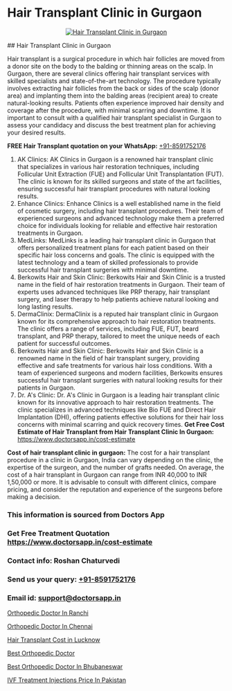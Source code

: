 # Hair Transplant Clinic in Gurgaon

<p align="center">
  <a href="https://doctorsapp.co.in/uploads/treatment_image/Finding%20the%20best%20hair%20clinic.jpg">
    <img src="https://doctorsapp.co.in/treatment/hair-transplant" alt="Hair Transplant Clinic in Gurgaon">
  </a>
</p>
## Hair Transplant Clinic in Gurgaon

Hair transplant is a surgical procedure in which hair follicles are moved from a donor site on the body to the balding or thinning areas on the scalp. In Gurgaon, there are several clinics offering hair transplant services with skilled specialists and state-of-the-art technology. The procedure typically involves extracting hair follicles from the back or sides of the scalp (donor area) and implanting them into the balding areas (recipient area) to create natural-looking results. Patients often experience improved hair density and coverage after the procedure, with minimal scarring and downtime. It is important to consult with a qualified hair transplant specialist in Gurgaon to assess your candidacy and discuss the best treatment plan for achieving your desired results.

**FREE Hair Transplant quotation on your WhatsApp:**  [+91-8591752176](https://api.whatsapp.com/send?phone=8591752176)

1) AK Clinics: AK Clinics in Gurgaon is a renowned hair transplant clinic that specializes in various hair restoration techniques, including Follicular Unit Extraction (FUE) and Follicular Unit Transplantation (FUT). The clinic is known for its skilled surgeons and state of the art facilities, ensuring successful hair transplant procedures with natural looking results.
2) Enhance Clinics: Enhance Clinics is a well established name in the field of cosmetic surgery, including hair transplant procedures. Their team of experienced surgeons and advanced technology make them a preferred choice for individuals looking for reliable and effective hair restoration treatments in Gurgaon.
3) MedLinks: MedLinks is a leading hair transplant clinic in Gurgaon that offers personalized treatment plans for each patient based on their specific hair loss concerns and goals. The clinic is equipped with the latest technology and a team of skilled professionals to provide successful hair transplant surgeries with minimal downtime.
4) Berkowits Hair and Skin Clinic: Berkowits Hair and Skin Clinic is a trusted name in the field of hair restoration treatments in Gurgaon. Their team of experts uses advanced techniques like PRP therapy, hair transplant surgery, and laser therapy to help patients achieve natural looking and long lasting results.
5) DermaClinix: DermaClinix is a reputed hair transplant clinic in Gurgaon known for its comprehensive approach to hair restoration treatments. The clinic offers a range of services, including FUE, FUT, beard transplant, and PRP therapy, tailored to meet the unique needs of each patient for successful outcomes.
6) Berkowits Hair and Skin Clinic: Berkowits Hair and Skin Clinic is a renowned name in the field of hair transplant surgery, providing effective and safe treatments for various hair loss conditions. With a team of experienced surgeons and modern facilities, Berkowits ensures successful hair transplant surgeries with natural looking results for their patients in Gurgaon.
7) Dr. A's Clinic: Dr. A's Clinic in Gurgaon is a leading hair transplant clinic known for its innovative approach to hair restoration treatments. The clinic specializes in advanced techniques like Bio FUE and Direct Hair Implantation (DHI), offering patients effective solutions for their hair loss concerns with minimal scarring and quick recovery times.
**Get Free Cost Estimate of Hair Transplant from Hair Transplant Clinic In Gurgaon:** https://www.doctorsapp.in/cost-estimate

**Cost of hair transplant clinic in gurgaon:**
The cost for a hair transplant procedure in a clinic in Gurgaon, India can vary depending on the clinic, the expertise of the surgeon, and the number of grafts needed. On average, the cost of a hair transplant in Gurgaon can range from INR 40,000 to INR 1,50,000 or more. It is advisable to consult with different clinics, compare pricing, and consider the reputation and experience of the surgeons before making a decision.

### This information is sourced from Doctors App 
### Get Free Treatment Quotation https://www.doctorsapp.in/cost-estimate
### Contact info: Roshan Chaturvedi 
### Send us your query: [+91-8591752176](https://api.whatsapp.com/send?phone=8591752176) 
### Email id: support@doctorsapp.in

[Orthopedic Doctor In Ranchi](https://www.linkedin.com/pulse/orthopedic-doctor-ranchi-doctorsapp-khulna-ga69e?trackingId=v5P4mtlFklB1Pj2Q9mxt0g%3D%3D&lipi=urn%3Ali%3Apage%3Ad_flagship3_company_admin%3BEfzsr1%2BmQ6eR1XkJR7MU1A%3D%3D)

[Orthopedic Doctor In Chennai](https://www.linkedin.com/pulse/orthopedic-doctor-chennai-doctorsapp-dhaka-2g6xe?trackingId=bjQm2%2FzpItxWxJQ6FU3rng%3D%3D&lipi=urn%3Ali%3Apage%3Ad_flagship3_company_admin%3Bo%2BosOGJBSO63YocmsfjAZA%3D%3D)

[Hair Transplant Cost in Lucknow](https://medium.com/@devenderrathi97/hair-transplant-cost-in-lucknow-01bac6776a0b)

[Best Orthopedic Doctor](https://medium.com/@anupkakkar5/best-orthopedic-doctor-37180e76d700)

[Best Orthopedic Doctor In Bhubaneswar](https://doctors-apps.github.io/doctorsapp/best-orthopedic-doctor-in-bhubaneswar)

[IVF Treatment Injections Price In Pakistan](https://doctors-apps.github.io/doctorsapp/ivf-treatment-injections-price-in-pakistan)

